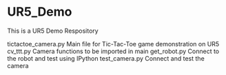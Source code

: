 # UR5_Demo
This is a UR5 Demo Respository

tictactoe_camera.py 
  Main file for Tic-Tac-Toe game demonstration on UR5
cv_ttt.py
  Camera functions to be imported in main
get_robot.py
  Connect to the robot and test using IPython
test_camera.py
  Connect and test the camera
 
